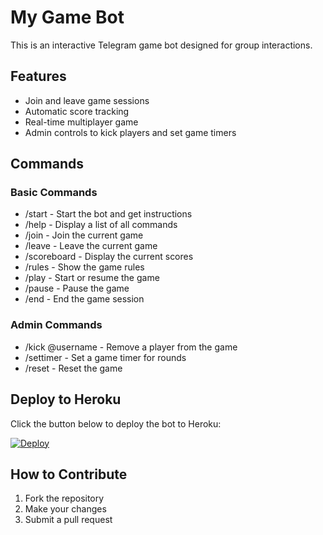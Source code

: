 # My Game Bot

This is an interactive Telegram game bot designed for group interactions.

## Features

- Join and leave game sessions
- Automatic score tracking
- Real-time multiplayer game
- Admin controls to kick players and set game timers

## Commands

### Basic Commands
- /start - Start the bot and get instructions
- /help - Display a list of all commands
- /join - Join the current game
- /leave - Leave the current game
- /scoreboard - Display the current scores
- /rules - Show the game rules
- /play - Start or resume the game
- /pause - Pause the game
- /end - End the game session

### Admin Commands
- /kick @username - Remove a player from the game
- /settimer <time> - Set a game timer for rounds
- /reset - Reset the game

## Deploy to Heroku

Click the button below to deploy the bot to Heroku:

[![Deploy](https://www.herokucdn.com/deploy/button.svg)](https://heroku.com/deploy?template=github.com/vip-rehan-mail/JJk-waifu-Game)

## How to Contribute

1. Fork the repository
2. Make your changes
3. Submit a pull request
